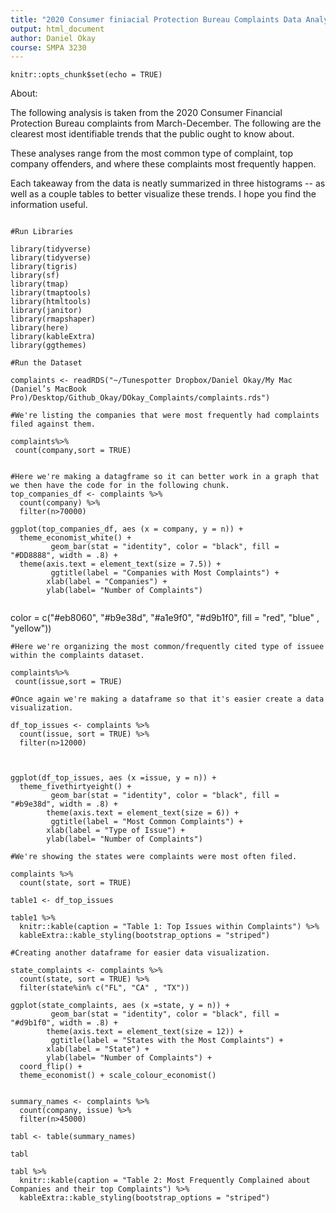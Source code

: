 ```yaml
---
title: "2020 Consumer finiacial Protection Bureau Complaints Data Analysis"
output: html_document
author: Daniel Okay
course: SMPA 3230 
---
```


```{r setup, include=FALSE}
knitr::opts_chunk$set(echo = TRUE)
```

About:

The following analysis is taken from the 2020 Consumer Financial Protection Bureau complaints from March-December. The following are the clearest most identifiable trends that the public ought to know about.

These analyses range from the most common type of complaint, top company offenders, and where these complaints most frequently happen.

Each takeaway from the data is neatly summarized in three histograms -- as well as a couple tables to better visualize these trends. I hope you find the information useful.


```{r}

#Run Libraries

library(tidyverse)
library(tidyverse)
library(tigris)
library(sf)
library(tmap)
library(tmaptools)
library(htmltools)
library(janitor)
library(rmapshaper)
library(here)
library(kableExtra)
library(ggthemes)

```


```{r}
#Run the Dataset

complaints <- readRDS("~/Tunespotter Dropbox/Daniel Okay/My Mac (Daniel’s MacBook Pro)/Desktop/Github_Okay/DOkay_Complaints/complaints.rds")

```

```{r}
#We're listing the companies that were most frequently had complaints filed against them.

complaints%>%
 count(company,sort = TRUE)

```
```{r} 

#Here we're making a datagframe so it can better work in a graph that we then have the code for in the following chunk. 
top_companies_df <- complaints %>% 
  count(company) %>% 
  filter(n>70000)
```


```{r}
ggplot(top_companies_df, aes (x = company, y = n)) +
  theme_economist_white() +
         geom_bar(stat = "identity", color = "black", fill = "#DD8888", width = .8) +
  theme(axis.text = element_text(size = 7.5)) +
         ggtitle(label = "Companies with Most Complaints") +
        xlab(label = "Companies") +
        ylab(label= "Number of Complaints") 
 
```
color = c("#eb8060", "#b9e38d", "#a1e9f0", "#d9b1f0", fill = "red", "blue" , "yellow"))

```{r}
#Here we're organizing the most common/frequently cited type of issuee within the complaints dataset.

complaints%>%
 count(issue,sort = TRUE)

```

```{r}
#Once again we're making a dataframe so that it's easier create a data visualization.

df_top_issues <- complaints %>% 
  count(issue, sort = TRUE) %>%
  filter(n>12000)


```

```{r}

ggplot(df_top_issues, aes (x =issue, y = n)) +
  theme_fivethirtyeight() + 
         geom_bar(stat = "identity", color = "black", fill = "#b9e38d", width = .8) +
        theme(axis.text = element_text(size = 6)) +
         ggtitle(label = "Most Common Complaints") +
        xlab(label = "Type of Issue") +
        ylab(label= "Number of Complaints") 
```

```{r}
#We're showing the states were complaints were most often filed.

complaints %>%
  count(state, sort = TRUE)

```
```{r}
table1 <- df_top_issues
```

```{r}
table1 %>%
  knitr::kable(caption = "Table 1: Top Issues within Complaints") %>% 
  kableExtra::kable_styling(bootstrap_options = "striped")
```


```{r}
#Creating another dataframe for easier data visualization.

state_complaints <- complaints %>% 
  count(state, sort = TRUE) %>%
  filter(state%in% c("FL", "CA" , "TX"))

```


```{r}
ggplot(state_complaints, aes (x =state, y = n)) +
         geom_bar(stat = "identity", color = "black", fill = "#d9b1f0", width = .8) +
        theme(axis.text = element_text(size = 12)) +
         ggtitle(label = "States with the Most Complaints") +
        xlab(label = "State") +
        ylab(label= "Number of Complaints") +
  coord_flip() +
  theme_economist() + scale_colour_economist()


```


```{r}
summary_names <- complaints %>% 
  count(company, issue) %>% 
  filter(n>45000)

```

```{r}
tabl <- table(summary_names)

tabl
```

```{r, results='asis'}
tabl %>%
  knitr::kable(caption = "Table 2: Most Frequently Complained about Companies and their top Complaints") %>% 
  kableExtra::kable_styling(bootstrap_options = "striped")
```

